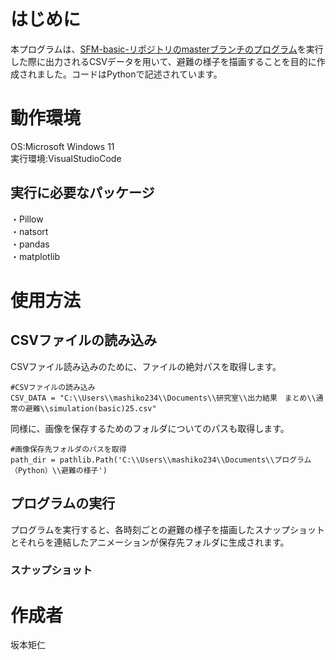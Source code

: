 # はじめに
本プログラムは、[SFM-basic-リポジトリのmasterブランチのプログラム](https://github.com/SakamotoNorihito/SFM-basic-.git)を実行した際に出力されるCSVデータを用いて、避難の様子を描画することを目的に作成されました。コードはPythonで記述されています。

# 動作環境
OS:Microsoft Windows 11  
実行環境:VisualStudioCode  

## 実行に必要なパッケージ
・Pillow  
・natsort  
・pandas  
・matplotlib

# 使用方法
## CSVファイルの読み込み
CSVファイル読み込みのために、ファイルの絶対パスを取得します。
```
#CSVファイルの読み込み
CSV_DATA = "C:\\Users\\mashiko234\\Documents\\研究室\\出力結果　まとめ\\通常の避難\\simulation(basic)25.csv"
```

同様に、画像を保存するためのフォルダについてのパスも取得します。
```
#画像保存先フォルダのパスを取得
path_dir = pathlib.Path('C:\\Users\\mashiko234\\Documents\\プログラム（Python）\\避難の様子')
```

## プログラムの実行
プログラムを実行すると、各時刻ごとの避難の様子を描画したスナップショットとそれらを連結したアニメーションが保存先フォルダに生成されます。

### スナップショット


# 作成者
坂本矩仁
